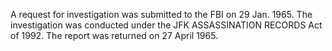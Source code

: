 A request for investigation was submitted to the FBI on 29 Jan. 1965. The investigation was conducted under the JFK ASSASSINATION RECORDS Act of 1992. The report was returned on 27 April 1965.